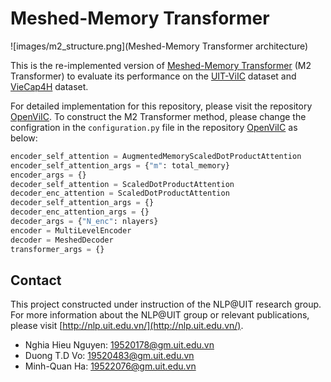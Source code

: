 Meshed-Memory Transformer
===

![images/m2_structure.png](Meshed-Memory Transformer architecture)

This is the re-implemented version of [Meshed-Memory Transformer](https://arxiv.org/pdf/1912.08226.pdf) (M2 Transformer) to evaluate its performance on the [UIT-ViIC](https://arxiv.org/pdf/2002.00175.pdf) dataset and [VieCap4H](https://people.cs.umu.se/sonvx/files/VieCap4H_VLSP21.pdf) dataset.

For detailed implementation for this repository, please visit the repository [OpenViIC](https://github.com/hieunghia-pat/OpenViIC). To construct the M2 Transformer method, please change the configration in the `configuration.py` file in the repository [OpenViIC](https://github.com/hieunghia-pat/OpenViIC) as below:

```python
encoder_self_attention = AugmentedMemoryScaledDotProductAttention
encoder_self_attention_args = {"m": total_memory}
encoder_args = {}
decoder_self_attention = ScaledDotProductAttention
decoder_enc_attention = ScaledDotProductAttention
decoder_self_attention_args = {}
decoder_enc_attention_args = {}
decoder_args = {"N_enc": nlayers}
encoder = MultiLevelEncoder
decoder = MeshedDecoder
transformer_args = {}
```

## Contact
This project constructed under instruction of the NLP@UIT research group. For more information about the NLP@UIT group or relevant publications, please visit [http://nlp.uit.edu.vn/](http://nlp.uit.edu.vn/).

 - Nghia Hieu Nguyen: [19520178@gm.uit.edu.vn](mailto:19520178@gm.uit.edu.vn)
 - Duong T.D Vo: [19520483@gm.uit.edu.vn](mailto:19520483@gm.uit.edu.vn)
 - Minh-Quan Ha: [19522076@gm.uit.edu.vn](mailto:19522076@gm.uit.edu.vn)
